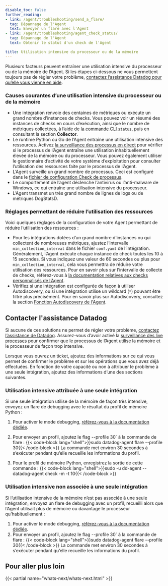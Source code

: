 ```yaml
---
disable_toc: false
further_reading:
- link: /agent/troubleshooting/send_a_flare/
  tag: Dépannage de l'Agent
  text: Envoyer un flare avec l'Agent
- link: /agent/troubleshooting/agent_check_status/
  tag: Dépannage de l'Agent
  text: Obtenir le statut d'un check de l'Agent

title: Utilisation intensive du processeur ou de la mémoire
---
```


Plusieurs facteurs peuvent entraîner une utilisation intensive du processeur ou de la mémoire de lʼAgent. Si les étapes ci-dessous ne vous permettent toujours pas de régler votre problème, [contactez lʼassistance Datadog pour quʼelle vous vienne en aide](#contacter-l-assistance-datadog).

### Causes courantes dʼune utilisation intensive du processeur ou de la mémoire

- Une intégration renvoie des centaines de métriques ou exécute un grand nombre dʼinstances de checks. Vous pouvez voir un résumé des instances de checks en cours dʼexécution, ainsi que le nombre de métriques collectées, à lʼaide de [la commande CLI `status`][2], puis en consultant la section **Collector**.
- Le runtime Python ou Go de lʼAgent entraîne une utilisation intensive des ressources. Activez [la surveillance des processus en direct][3] pour vérifier si le processus de lʼAgent entraîne une utilisation inhabituellement élevée de la mémoire ou du processeur. Vous pouvez également utiliser le gestionnaire dʼactivité de votre système dʼexploitation pour consulter lʼutilisation des ressources faite par le processus de lʼAgent.
- LʼAgent surveille un grand nombre de processus. Ceci est configuré dans le [fichier de configuration Check de processus][4].
- Le comportement de lʼagent déclenche lʼantivirus ou lʼanti-malware de Windows, ce qui entraîne une utilisation intensive du processeur.
- LʼAgent transmet un très grand nombre de lignes de logs ou de métriques DogStatsD.

### Réglages permettant de réduire lʼutilisation des ressources

Voici quelques réglages de la configuration de votre Agent permettant de réduire lʼutilisation des ressources :

- Pour les intégrations dotées dʼun grand nombre dʼinstances ou qui collectent de nombreuses métriques, ajustez lʼintervalle `min_collection_interval` dans le fichier `conf.yaml` de lʼintégration. Généralement, lʼAgent exécute chaque instance de check toutes les 10 à 15 secondes. Si vous indiquez une valeur de 60 secondes ou plus pour `min_collection_interval`, cela vous permettra de réduire votre utilisation des ressources. Pour en savoir plus sur lʼintervalle de collecte de checks, référez-vous à [la documentation relatives aux checks personnalisés de lʼAgent][5].
- Vérifiez si une intégration est configurée de façon à utiliser Autodiscovery, ou si une intégration utilise un wildcard (`*`) pouvant être filtré plus précisément. Pour en savoir plus sur Autodiscovery, consultez la section [Fonction Autodiscovery de l'Agent][6].

## Contacter l'assistance Datadog

Si aucune de ces solutions ne permet de régler votre problème, [contactez lʼassistance de Datadog][1]. Assurez-vous dʼavoir activé la [surveillance des live processes][3] pour confirmer que le processus de lʼAgent utilise la mémoire et le processeur de façon trop intensive.

Lorsque vous ouvrez un ticket, ajoutez des informations sur ce qui vous permet de confirmer le problème et sur les opérations que vous avez déjà effectuées. En fonction de votre capacité ou non à attribuer le problème à une seule intégration, ajoutez des informations dʼune des sections suivantes.

### Utilisation intensive attribuée à une seule intégration

Si une seule intégration utilise de la mémoire de façon très intensive, envoyez un flare de debugging avec le résultat du profil de mémoire Python :
1. Pour activer le mode debugging, [référez-vous à la documentation dédiée][7].
1. Pour envoyer un profil, ajoutez le flag --profile 30` à la commande de flare :
   {{< code-block lang="shell">}}sudo datadog-agent flare --profile 30{{< /code-block >}}
   La commande met environ 30 secondes à sʼexécuter pendant quʼelle recueille les informations du profil.

1. Pour le profil de mémoire Python, enregistrez la sortie de cette commande :
   {{< code-block lang="shell">}}sudo -u dd-agent -- datadog-agent check <check name> -m -t 10{{< /code-block >}}

### Utilisation intensive non associée à une seule intégration

Si lʼutilisation intensive de la mémoire nʼest pas associée à une seule intégration, envoyez un flare de debugging avec un profil, recueilli alors que lʼAgent utilisait plus de mémoire ou davantage le processeur quʼhabituellement :
1. Pour activer le mode debugging, [référez-vous à la documentation dédiée][7].
1. Pour envoyer un profil, ajoutez le flag --profile 30` à la commande de flare :
   {{< code-block lang="shell">}}sudo datadog-agent flare --profile 30{{< /code-block >}}
   La commande met environ 30 secondes à sʼexécuter pendant quʼelle recueille les informations du profil.

## Pour aller plus loin

{{< partial name="whats-next/whats-next.html" >}}

[1]: /fr/help/
[2]: /fr/agent/basic_agent_usage/#cli
[3]: /fr/infrastructure/process/
[4]: /fr/integrations/process/#configuration
[5]: /fr/developers/write_agent_check/#collection-interval
[6]: /fr/getting_started/containers/#enable-autodiscovery
[7]: /fr/agent/troubleshooting/debug_mode/
